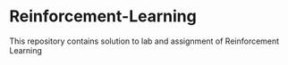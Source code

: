 # Reinforcement-Learning
This repository contains solution to lab and assignment of Reinforcement Learning
